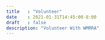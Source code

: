 ```yaml
---
title   : "Volunteer"
date    : 2021-01-31T14:45:00-8:00
draft   : false
description: "Volunteer With WMRRA"
---
```

